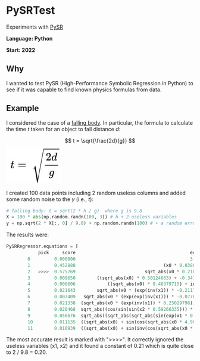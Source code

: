# PySRTest
Experiments with [PySR](https://github.com/MilesCranmer/PySR)

**Language: Python**

**Start: 2022**

## Why
I wanted to test PySR (High-Performance Symbolic Regression in Python) to see if it was capable to find known physics formulas from data.

## Example
I considered the case of a [falling body](https://en.wikipedia.org/wiki/Equations_for_a_falling_body). In particular, the formula to calculate the time _t_ taken for an object to fall distance _d_:

$$ t = \sqrt{\frac{2d}{g}} $$
![formula](/images/formula.jpg)

I created 100 data points including 2 random useless columns and added some random noise to the _y_ (i.e., _t_):

```python
# falling body: t = sqrt(2 * h / g)  where g is 9.8
X = 100 * abs(np.random.randn(100, 3)) # h + 2 useless variables
y = np.sqrt(2 * X[:, 0] / 9.8) + np.random.randn(100) # + a random error
```

The results were:

```python
PySRRegressor.equations = [
            pick     score                                           equation      loss  complexity
        0         0.000000                                           3.867227  4.889949           1
        1         0.452888                                 (x0 * 0.038884826)  1.976655           3
        2   >>>>  0.575769                          sqrt_abs(x0 * 0.21829543)  1.111418           4
        3         0.009650        ((sqrt_abs(x0) * 0.50124663) + -0.34722018)  1.090174           6
        4         0.006606            ((sqrt_abs(x0) * 0.46379715) + inv(x1))  1.082995           7
        5         0.021643        sqrt_abs(x0 * (exp(inv(x1)) * -0.21177335))  1.059808           8
        6         0.007409   sqrt_abs(x0 * (exp(exp(inv(x1))) * -0.07769506))  1.051985           9
        7         0.021338  (sqrt_abs(x0 * (exp(inv(x1)) * 0.25029796)) + ...  1.029775          10
        8         0.020468  sqrt_abs((cos(sin(sin(x2 * 0.59266335))) * 0.2...  1.008913          11
        9         0.056676  sqrt_abs((sqrt_abs(sqrt_abs(sin(exp(x1 * 0.232...  0.953322          12
        10        0.011135  ((sqrt_abs(x0) + sin(cos(sqrt_abs(x0 * 4.90378...  0.942765          13
        11        0.010939  ((sqrt_abs(x0) + sin(inv(cos(sqrt_abs(x0 * 4.7...  0.932509          14
```

The most accurate result is marked with ">>>>". It correctly ignored the useless variables (x1, x2) and it found a constant of 0.21 which is quite close to 2 / 9.8 = 0.20.
